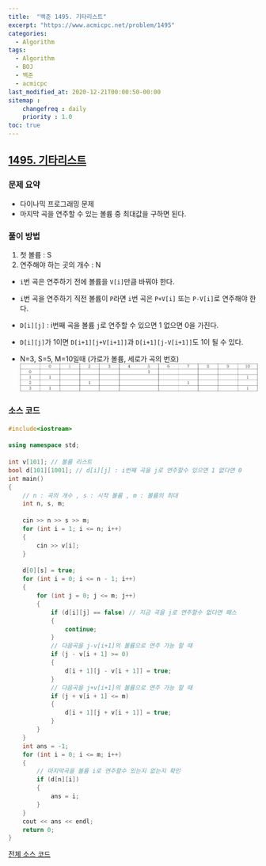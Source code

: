 ```yaml
---
title:  "백준 1495. 기타리스트"
excerpt: "https://www.acmicpc.net/problem/1495"
categories:
  - Algorithm
tags:
  - Algorithm
  - BOJ
  - 백준
  - acmicpc
last_modified_at: 2020-12-21T00:00:50-00:00
sitemap :
    changefreq : daily
    priority : 1.0
toc: true
---
```


## [1495. 기타리스트](https://www.acmicpc.net/problem/1495)
### 문제 요약
- 다이나믹 프로그래밍 문제
- 마지막 곡을 연주할 수 있는 볼륨 중 최대값을 구하면 된다.

### 풀이 방법
1. 첫 볼륨 : S
2. 연주해야 하는 곳의 개수 : N

- `i`번 곡은 연주하기 전에 볼륨을 `V[i]`만큼 바꿔야 한다.
- `i`번 곡을 연주하기 직전 볼륨이 `P`라면 `i`번 곡은 `P+V[i]` 또는 `P-V[i]`로 연주해야 한다.
- `D[i][j]` : i번째 곡을 볼륨 `j`로 연주할 수 있으면 1 없으면 0을 가진다.
- `D[i][j]`가 1이면 `D[i+1][j+V[i+1]]`과 `D[i+1][j-V[i+1]]`도 1이 될 수 있다.

- N=3, S=5, M=10일때 (가로가 볼륨, 세로가 곡의 번호)
![7](/img/1495.png)

### 소스 코드
```cpp
#include<iostream>

using namespace std;

int v[101]; // 볼륨 리스트
bool d[101][1001]; // d[i][j] : i번째 곡을 j로 연주할수 있으면 1 없다면 0
int main()
{
    // n : 곡의 개수 , s : 시작 볼륨 , m : 볼륨의 최대
    int n, s, m;

    cin >> n >> s >> m;
    for (int i = 1; i <= n; i++)
    {
        cin >> v[i];
    }

    d[0][s] = true;
    for (int i = 0; i <= n - 1; i++)
    {
        for (int j = 0; j <= m; j++)
        {
            if (d[i][j] == false) // 지금 곡을 j로 연주할수 없다면 패스
            {
                continue;
            }
            // 다음곡을 j-v[i+1]의 볼륨으로 연주 가능 할 때
            if (j - v[i + 1] >= 0)
            {
                d[i + 1][j - v[i + 1]] = true;
            }
            // 다음곡을 j+v[i+1]의 볼륨으로 연주 가능 할 때
            if (j + v[i + 1] <= m)
            {
                d[i + 1][j + v[i + 1]] = true;
            }
        }
    }
    int ans = -1;
    for (int i = 0; i <= m; i++)
    {
        // 마지막곡을 볼륨 i로 연주할수 있는지 없는지 확인
        if (d[n][i])
        {
            ans = i;
        }
    }
    cout << ans << endl;
    return 0;
}

```

[전체 소스 코드](https://github.com/tdm1223/Algorithm/blob/master/acmicpc.net/source/1495.cpp)